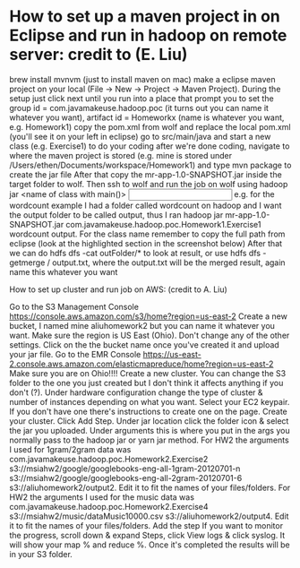 

# How to set up a maven project in on Eclipse and run in hadoop on remote server: credit to (E. Liu)

brew install mvnvm (just to install maven on mac)
make a eclipse maven project on your local (File -> New -> Project -> Maven Project). During the setup just click next until you run into a place that prompt you to set the group id = com.javamakeuse.hadoop.poc (it turns out you can name it whatever you want), artifact id = Homeworkx (name is whatever you want, e.g. Homework1)
copy the pom.xml from wolf and replace the local pom.xml (you'll see it on your left in eclipse)
go to src/main/java and start a new class (e.g. Exercise1) to do your coding
after we're done coding, navigate to where the maven project is stored (e.g. mine is stored under /Users/ethen/Documents/workspace/Homework1) and type mvn package to create the jar file
After that copy the mr-app-1.0-SNAPSHOT.jar inside the target folder to wolf.
Then ssh to wolf and run the job on wolf using hadoop jar <name of jar file> <name of class with main()> <input files> <output directory> e.g. for the wordcount example I had a folder called wordcount on hadoop and I want the output folder to be called output, thus I ran hadoop jar mr-app-1.0-SNAPSHOT.jar com.javamakeuse.hadoop.poc.Homework1.Exercise1 wordcount output. For the class name remember to copy the full path from eclipse (look at the highlighted section in the screenshot below)
After that we can do hdfs dfs -cat outFolder/* to look at result, or use hdfs dfs -getmerge <output directory>/ output.txt, where the output.txt will be the merged result, again name this whatever you want

How to set up cluster and run job on AWS: (credit to A. Liu)

Go to the S3 Management Console https://console.aws.amazon.com/s3/home?region=us-east-2
Create a new bucket, I named mine aliuhomework2 but you can name it whatever you want. Make sure the region is US East (Ohio). Don't change any of the other settings.
Click on the the bucket name once you've created it and upload your jar file.
Go to the EMR Console https://us-east-2.console.aws.amazon.com/elasticmapreduce/home?region=us-east-2
Make sure you are on Ohio!!!!
Create a new cluster. You can change the S3 folder to the one you just created but I don't think it affects anything if you don't (?).
Under hardware configuration change the type of cluster & number of instances depending on what you want.
Select your EC2 keypair. If you don't have one there's instructions to create one on the page. Create your cluster.
Click Add Step. Under jar location click the folder icon & select the jar you uploaded.
Under arguments this is where you put in the args you normally pass to the hadoop jar or yarn jar method.
For HW2 the arguments I used for 1gram/2gram data was com.javamakeuse.hadoop.poc.Homework2.Exercise2 s3://msiahw2/google/googlebooks-eng-all-1gram-20120701-n s3://msiahw2/google/googlebooks-eng-all-2gram-20120701-6 s3://aliuhomework2/output2. Edit it to fit the names of your files/folders.
For HW2 the arguments I used for the music data was com.javamakeuse.hadoop.poc.Homework2.Exercise4 s3://msiahw2/music/dataMusic10000.csv s3://aliuhomework2/output4. Edit it to fit the names of your files/folders.
Add the step
If you want to monitor the progress, scroll down & expand Steps, click View logs & click syslog. It will show your map % and reduce %.
Once it's completed the results will be in your S3 folder.
